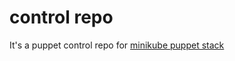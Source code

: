 # control repo
It's a puppet control repo for [minikube puppet stack](https://github.com/mdechiaro/minikube-puppet-stack)
